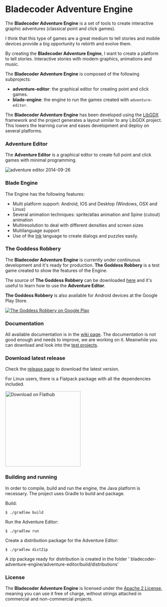 Bladecoder Adventure Engine
===========================

The **Bladecoder Adventure Engine** is a set of tools to create interactive graphic adventures (classical point and
click games).

I think that this type of games are a great medium to tell stories and mobile devices provide a big opportunity to
rebirth and evolve them.

By creating the **Bladecoder Adventure Engine**, I want to create a platform to tell stories. Interactive stories with
modern graphics, animations and music.

The **Bladecoder Adventure Engine** is composed of the following subprojects:

* **adventure-editor**: the graphical editor for creating point and click games.
* **blade-engine**: the engine to run the games created with `adventure-editor`.

The **Bladecoder Adventure Engine** has been developed using the [LibGDX](http://libgdx.badlogicgames.com/) framework
and the project generates a layout similar to any LibGDX project. This lowers the learning curve and eases development
and deploy on several platforms.

### Adventure Editor

The **Adventure Editor** is a graphical editor to create full point and click games with minimal programming.

![adventure editor 2014-09-26](https://cloud.githubusercontent.com/assets/6229260/4420346/1d3a1b8a-4578-11e4-8eec-415f5e27c005.png)

### Blade Engine

The Engine has the following features:

* Multi platform support: Android, IOS and Desktop (Windows, OSX and Linux)
* Several animation techniques: sprite/atlas animation and Spine (cutout) animation
* Multiresolution to deal with different densities and screen sizes
* Multilanguage support
* Use of the [Ink](https://www.inklestudios.com/ink/) language to create dialogs and puzzles easily.

### The Goddess Robbery

The **Bladecoder Adventure Engine** is currently under continuous development and it's ready for production. **The
Goddess Robbery** is a test game created to show the features of the Engine.

The source of **The Goddess Robbery** can be
downloaded  [here](https://github.com/bladecoder/bladecoder-adventure-tests/tree/master/venus) and it's useful to learn
how to use the **Adventure Editor**.

**The Goddess Robbery** is also available for Android devices at the Google Play Store.

[![The Goddess Robbery on Google Play](http://i.imgur.com/yn6RYuX.png)](https://play.google.com/store/apps/details?id=org.bladecoder.engine)

### Documentation

All available documentation is in the [wiki page](https://github.com/bladecoder/bladecoder-adventure-engine/wiki). The
documentation is not good enough and needs to improve, we are working on it. Meanwhile you can download and look into
the [test projects](https://github.com/bladecoder/bladecoder-adventure-tests/).

### Download latest release

Check the [release page](https://github.com/bladecoder/bladecoder-adventure-engine/releases/latest) to download the
latest version.

For Linux users, there is a Flatpack package with all the dependencies included.

<a href="https://flathub.org/apps/details/com.bladecoder.adventure-editor"><img width="240" alt="Download on Flathub" src="https://flathub.org/assets/badges/flathub-badge-en.png"/></a>

### Building and running

In order to compile, build and run the engine, the Java platform is necessary. The project uses Gradle to build and
package.

Build:

    $ ./gradlew build

Run the Adventure Editor:

    $ ./gradlew run

Create a distribution package for the Adventure Editor:

    $ ./gradlew distZip

A zip package ready for distribution is created in the folder '
bladecoder-adventure-engine/adventure-editor/build/distributions'

### License

The **Bladecoder Adventure Engine** is licensed under
the [Apache 2 License](http://www.apache.org/licenses/LICENSE-2.0.html), meaning you
can use it free of charge, without strings attached in commercial and non-commercial projects.
